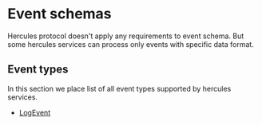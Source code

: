 # Event schemas

Hercules protocol doesn't apply any requirements to event schema.
But some hercules services can process only events with specific data format.

## Event types

In this section we place list of all event types supported by hercules services.

- [LogEvent](./log-event-schema.md)
